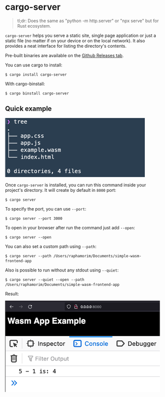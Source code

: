 # cargo-server

> tl;dr: Does the same as "python -m http.server" or "npx serve" but for Rust ecosystem.

`cargo-server` helps you serve a static site, single page application or just a static file (no matter if on your device or on the local network). It also provides a neat interface for listing the directory's contents.

Pre-built binaries are available on the [Github Releases tab](https://github.com/raphamorim/cargo-server/releases).

You can use cargo to install:

```
$ cargo install cargo-server
```

With cargo-binstall:

```sh
$ cargo binstall cargo-server
```

## Quick example

![Tree](resources/tree.png)

Once `cargo-server` is installed, you can run this command inside your project's directory. It will create by default in `8000` port:

```
$ cargo server
```

To specify the port, you can use `--port`:

```
$ cargo server --port 3000
```

To open in your browser after run the command just add `--open`:

```
$ cargo server --open
```

You can also set a custom path using `--path`:

```
$ cargo server --path /Users/raphamorim/Documents/simple-wasm-frontend-app
```

Also is possible to run without any stdout using `--quiet`:

```
$ cargo server --quiet --open --path /Users/raphamorim/Documents/simple-wasm-frontend-app
```

Result:

![Demo](resources/demo.png)
